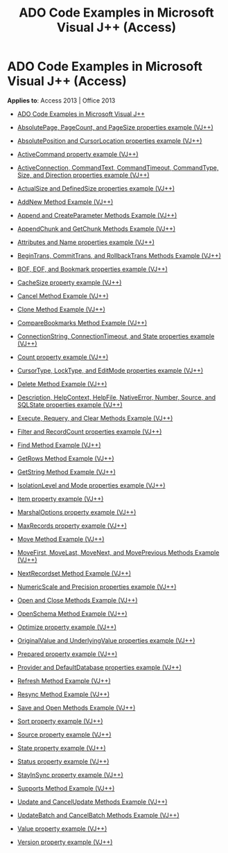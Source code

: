 ﻿---
title: ADO Code Examples in Microsoft Visual J++ (Access)
TOCTitle: ADO Code Examples in Microsoft Visual J++
ms:assetid: b2f21994-3e30-4169-8c90-66b0f0d9c925
ms:mtpsurl: https://msdn.microsoft.com/library/JJ249854(v=office.15)
ms:contentKeyID: 48547184
ms.date: 09/18/2015
mtps_version: v=office.15
---

# ADO Code Examples in Microsoft Visual J++ (Access)


**Applies to**: Access 2013 | Office 2013

  - [ADO Code Examples in Microsoft Visual J++](ado-code-examples-in-microsoft-visual-j.md)

  - [AbsolutePage, PageCount, and PageSize properties example (VJ++)](absolutepage-pagecount-and-pagesize-properties-example-vj.md)

  - [AbsolutePosition and CursorLocation properties example (VJ++)](absoluteposition-and-cursorlocation-properties-example-vj.md)

  - [ActiveCommand property example (VJ++)](activecommand-property-example-vj.md)

  - [ActiveConnection, CommandText, CommandTimeout, CommandType, Size, and Direction properties example (VJ++)](activeconnection-commandtext-commandtimeout-commandtype-size-and-direction-properties-example-vj.md)

  - [ActualSize and DefinedSize properties example (VJ++)](actualsize-and-definedsize-properties-example-vj.md)

  - [AddNew Method Example (VJ++)](addnew-method-example-vj.md)

  - [Append and CreateParameter Methods Example (VJ++)](append-and-createparameter-methods-example-vj.md)

  - [AppendChunk and GetChunk Methods Example (VJ++)](appendchunk-and-getchunk-methods-example-vj.md)

  - [Attributes and Name properties example (VJ++)](attributes-and-name-properties-example-vj.md)

  - [BeginTrans, CommitTrans, and RollbackTrans Methods Example (VJ++)](begintrans-committrans-and-rollbacktrans-methods-example-vj.md)

  - [BOF, EOF, and Bookmark properties example (VJ++)](bof-eof-and-bookmark-properties-example-vj.md)

  - [CacheSize property example (VJ++)](cachesize-property-example-vj.md)

  - [Cancel Method Example (VJ++)](cancel-method-example-vj.md)

  - [Clone Method Example (VJ++)](clone-method-example-vj.md)

  - [CompareBookmarks Method Example (VJ++)](comparebookmarks-method-example-vj.md)

  - [ConnectionString, ConnectionTimeout, and State properties example (VJ++)](connectionstring-connectiontimeout-and-state-properties-example-vj.md)

  - [Count property example (VJ++)](count-property-example-vj.md)

  - [CursorType, LockType, and EditMode properties example (VJ++)](cursortype-locktype-and-editmode-properties-example-vj.md)

  - [Delete Method Example (VJ++)](delete-method-example-vj.md)

  - [Description, HelpContext, HelpFile, NativeError, Number, Source, and SQLState properties example (VJ++)](description-helpcontext-helpfile-nativeerror-number-source-and-sqlstate-properties-example-vj.md)

  - [Execute, Requery, and Clear Methods Example (VJ++)](execute-requery-and-clear-methods-example-vj.md)

  - [Filter and RecordCount properties example (VJ++)](filter-and-recordcount-properties-example-vj.md)

  - [Find Method Example (VJ++)](find-method-example-vj.md)

  - [GetRows Method Example (VJ++)](getrows-method-example-vj.md)

  - [GetString Method Example (VJ++)](getstring-method-example-vj.md)

  - [IsolationLevel and Mode properties example (VJ++)](isolationlevel-and-mode-properties-example-vj.md)

  - [Item property example (VJ++)](item-property-example-vj.md)

  - [MarshalOptions property example (VJ++)](marshaloptions-property-example-vj.md)

  - [MaxRecords property example (VJ++)](maxrecords-property-example-vj.md)

  - [Move Method Example (VJ++)](move-method-example-vj.md)

  - [MoveFirst, MoveLast, MoveNext, and MovePrevious Methods Example (VJ++)](movefirst-movelast-movenext-and-moveprevious-methods-example-vj.md)

  - [NextRecordset Method Example (VJ++)](nextrecordset-method-example-vj.md)

  - [NumericScale and Precision properties example (VJ++)](numericscale-and-precision-properties-example-vj.md)

  - [Open and Close Methods Example (VJ++)](open-and-close-methods-example-vj.md)

  - [OpenSchema Method Example (VJ++)](openschema-method-example-vj.md)

  - [Optimize property example (VJ++)](optimize-property-example-vj.md)

  - [OriginalValue and UnderlyingValue properties example (VJ++)](originalvalue-and-underlyingvalue-properties-example-vj.md)

  - [Prepared property example (VJ++)](prepared-property-example-vj.md)

  - [Provider and DefaultDatabase properties example (VJ++)](provider-and-defaultdatabase-properties-example-vj.md)

  - [Refresh Method Example (VJ++)](refresh-method-example-vj.md)

  - [Resync Method Example (VJ++)](resync-method-example-vj.md)

  - [Save and Open Methods Example (VJ++)](save-and-open-methods-example-vj.md)

  - [Sort property example (VJ++)](sort-property-example-vj.md)

  - [Source property example (VJ++)](source-property-example-vj.md)

  - [State property example (VJ++)](state-property-example-vj.md)

  - [Status property example (VJ++)](status-property-example-vj.md)

  - [StayInSync property example (VJ++)](stayinsync-property-example-vj.md)

  - [Supports Method Example (VJ++)](supports-method-example-vj.md)

  - [Update and CancelUpdate Methods Example (VJ++)](update-and-cancelupdate-methods-example-vj.md)

  - [UpdateBatch and CancelBatch Methods Example (VJ++)](updatebatch-and-cancelbatch-methods-example-vj.md)

  - [Value property example (VJ++)](value-property-example-vj.md)

  - [Version property example (VJ++)](version-property-example-vj.md)


